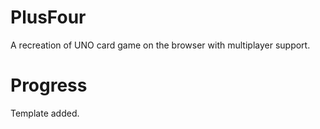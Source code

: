 # PlusFour
A recreation of UNO card game on the browser with multiplayer support.

# Progress
Template added.
